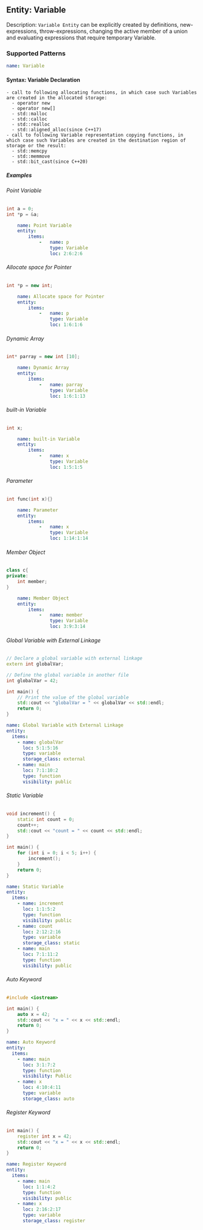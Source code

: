 ## Entity: Variable

Description: `Variable Entity` can be explicitly created by definitions, new-expressions, throw-expressions, changing the active member of a union and evaluating expressions that require temporary Variable.
### Supported Patterns

```yaml
name: Variable
```

#### Syntax: Variable Declaration
```text
- call to following allocating functions, in which case such Variables are created in the allocated storage:
  - operator new
  - operator new[]
  - std::malloc
  - std::calloc
  - std::realloc
  - std::aligned_alloc(since C++17)
- call to following Variable representation copying functions, in which case such Variables are created in the destination region of storage or the result:
  - std::memcpy
  - std::memmove
  - std::bit_cast(since C++20)
```

##### Examples

###### Point Variable
```CPP
int a = 0;
int *p = &a;
```

```yaml
    name: Point Variable
    entity:
        items:
            -   name: p
                type: Variable
                loc: 2:6:2:6
```

###### Allocate space for Pointer
```CPP
int *p = new int;
```

```yaml
    name: Allocate space for Pointer
    entity:
        items:
            -   name: p
                type: Variable
                loc: 1:6:1:6
```

###### Dynamic Array
```CPP
int* parray = new int [10];
```

```yaml
    name: Dynamic Array
    entity:
        items:
            -   name: parray
                type: Variable
                loc: 1:6:1:13
```

###### built-in Variable
```CPP
int x;
```

```yaml
    name: built-in Variable
    entity:
        items:
            -   name: x
                type: Variable
                loc: 1:5:1:5
```

###### Parameter
```CPP
int func(int x){}
```

```yaml
    name: Parameter
    entity:
        items:
            -   name: x
                type: Variable
                loc: 1:14:1:14
```

###### Member Object
```CPP
class c{
private:
    int member;
}
```

```yaml
    name: Member Object
    entity:
        items:
            -   name: member
                type: Variable
                loc: 3:9:3:14
```


###### Global Variable with External Linkage
```CPP
// Declare a global variable with external linkage
extern int globalVar;

// Define the global variable in another file
int globalVar = 42;

int main() {
    // Print the value of the global variable
    std::cout << "globalVar = " << globalVar << std::endl;
    return 0;
}
```

```yaml
name: Global Variable with External Linkage
entity:
  items:
    - name: globalVar
      loc: 5:1:5:16
      type: variable
      storage_class: external
    - name: main
      loc: 7:1:10:2
      type: function
      visibility: public
```

###### Static Variable
```CPP
void increment() {
    static int count = 0;
    count++;
    std::cout << "count = " << count << std::endl;
}

int main() {
    for (int i = 0; i < 5; i++) {
        increment();
    }
    return 0;
}
```

```yaml
name: Static Variable
entity:
  items:
    - name: increment
      loc: 1:1:5:2
      type: function
      visibility: public
    - name: count
      loc: 2:12:2:16
      type: variable
      storage_class: static
    - name: main
      loc: 7:1:11:2
      type: function
      visibility: public
```


###### Auto Keyword
```CPP
#include <iostream>

int main() {
    auto x = 42;
    std::cout << "x = " << x << std::endl;
    return 0;
}
```

```yaml
name: Auto Keyword
entity:
  items:
    - name: main
      loc: 3:1:7:2
      type: function
      visibility: Public
    - name: x
      loc: 4:10:4:11
      type: variable
      storage_class: auto
```

###### Register Keyword
```CPP
int main() {
    register int x = 42;
    std::cout << "x = " << x << std::endl;
    return 0;
}
```

```yaml
name: Register Keyword
entity:
  items:
    - name: main
      loc: 1:1:4:2
      type: function
      visibility: public
    - name: x
      loc: 2:16:2:17
      type: variable
      storage_class: register
```
